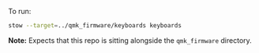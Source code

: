 To run:

```sh 
stow --target=../qmk_firmware/keyboards keyboards
```

**Note:** Expects that this repo is sitting alongside the `qmk_firmware` directory.
